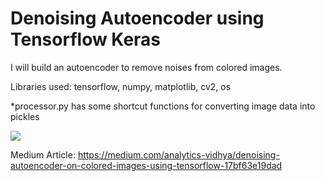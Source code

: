 # Denoising Autoencoder using Tensorflow Keras

I will build an autoencoder to remove noises from colored images. 

Libraries used: tensorflow, numpy, matplotlib, cv2, os

*processor.py has some shortcut functions for converting image data into pickles

<img src='https://miro.medium.com/max/462/1*VLVLUR7sXlgoM8-4WBtKfA.jpeg'>


Medium Article: https://medium.com/analytics-vidhya/denoising-autoencoder-on-colored-images-using-tensorflow-17bf63e19dad
